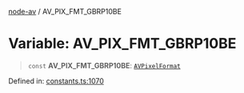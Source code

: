 [node-av](../globals.md) / AV\_PIX\_FMT\_GBRP10BE

# Variable: AV\_PIX\_FMT\_GBRP10BE

> `const` **AV\_PIX\_FMT\_GBRP10BE**: [`AVPixelFormat`](../type-aliases/AVPixelFormat.md)

Defined in: [constants.ts:1070](https://github.com/seydx/av/blob/f8631fc881b394300b1479f511d55cf1c370a87f/src/constants/constants.ts#L1070)
